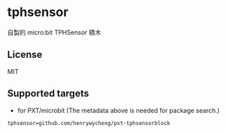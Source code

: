# tphsensor

自製的 micro:bit TPHSensor 積木

## License

MIT

## Supported targets

* for PXT/microbit
(The metadata above is needed for package search.)

```package
tphsensor=github.com/henrywycheng/pxt-tphsensorblock
```
